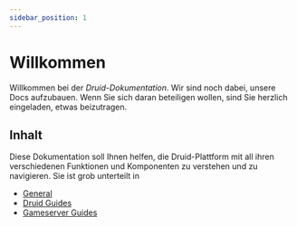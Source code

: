 ```yaml
---
sidebar_position: 1
---
```


# Willkommen

Willkommen bei der _Druid-Dokumentation_.
Wir sind noch dabei, unsere Docs aufzubauen.
Wenn Sie sich daran beteiligen wollen, sind Sie herzlich eingeladen, etwas beizutragen.

## Inhalt

Diese Dokumentation soll Ihnen helfen, die Druid-Plattform mit all ihren verschiedenen Funktionen und Komponenten zu verstehen und zu navigieren.
Sie ist grob unterteilt in

- [General](/docs/contribute/intro)
- [Druid Guides](/docs/category/guides)
- [Gameserver Guides](/docs/category/gameservers)
